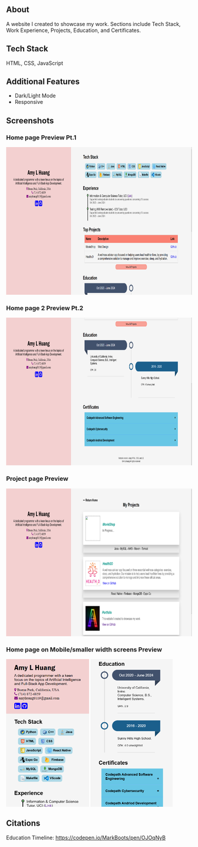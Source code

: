 ## About
A website I created to showcase my work. Sections include Tech Stack, Work Experience, Projects, Education, and Certificates. 

## Tech Stack 
HTML, CSS, JavaScript

## Additional Features
- Dark/Light Mode
- Responsive

## Screenshots
### Home page Preview Pt.1
<img src="screenshots/home_page_1.png" alt="Screenshot of Home Page" height="400">

### Home page 2 Preview Pt.2
<img src="screenshots/home_page_2.png" alt="Screenshot of Home Page" height="400">

### Project page Preview
<img src="screenshots/projects_page.png" alt="Screenshot of Project Page" height="400">

### Home page on Mobile/smaller width screens Preview
<img src="screenshots/home_page_mobile_1.png" alt="Screenshot of Home Page on Mobile" height="400"> <img src="screenshots/home_page_mobile_2.png" alt="Screenshot of Home Page on Mobile" height="400">

## Citations
Education Timeline: https://codepen.io/MarkBoots/pen/OJOqNyB

